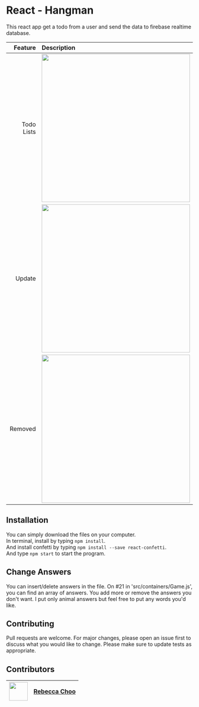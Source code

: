 # React - Hangman

This react app get a todo from a user and send the data to firebase realtime database.<br />

| Feature | Description |
| -----: | :----------- |
|  Todo Lists | <img src="https://github.com/rebeccachoo/react-todolist-with-firebase/blob/main/screenshot1.png?raw=true"  width="400">|
|  Update | <img src="https://github.com/rebeccachoo/react-todolist-with-firebase/blob/main/screenshot2.png?raw=true"  width="400">|
|  Removed | <img src="https://github.com/rebeccachoo/react-todolist-with-firebase/blob/main/screenshot13.png?raw=true"  width="400">|


## Installation

You can simply download the files on your computer. <br />
In terminal, install by typing `npm install`.  <br />
And install confetti by typing `npm install --save react-confetti`.  <br />
And type `npm start` to start the program.

## Change Answers

You can insert/delete answers in the file. On #21 in 'src/containers/Game.js', you can find an array of answers. You add more or remove the answers you don't want. I put only animal answers but feel free to put any words you'd like.
 
## Contributing

Pull requests are welcome. For major changes, please open an issue first to discuss what you would like to change.
Please make sure to update tests as appropriate. 


##  Contributors

|  <img src="https://avatars.githubusercontent.com/u/254729?s=460&u=58ed23724180265db677357b4133d4ef970d6407&v=4" width="50" height="50" /> |<a href="https://github.com/rebeccachoo" target="_blank">Rebecca Choo</a>| 
| ----------- | ----------- |
